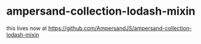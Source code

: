 # ampersand-collection-lodash-mixin

this lives now at https://github.com/AmpersandJS/ampersand-collection-lodash-mixin
